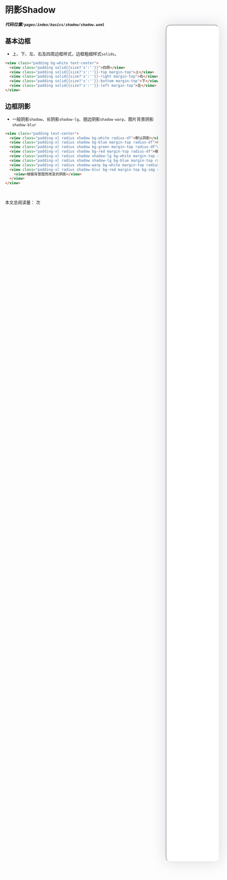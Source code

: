 <!--
 * @Descripttion: 
 * @version: V1.0
 * @Author: Xiaokang Lei
 * @email: lxk201808@163.com
 * @Date: 2022-12-02 17:39:32
 * @LastEditors: Xiaokang Lei
 * @LastEditTime: 2022-12-15 20:15:54
-->

<div class="minipre" style="width:18%; height:86%; float:right; position:fixed; right:3%;top: 4%;z-index: 99;">
    <iframe src="./h5/index.html#/pages/index/basics/shadow/shadow" width="100%" height="80%" style="border-radius:15px; box-shadow:0 0 50px 0px rgb(30 0 60 / 15%);"></iframe>
</div>

# 阴影Shadow

***代码位置`/pages/index/basics/shadow/shadow.wxml`***

## 基本边框

- 上、下、左、右及四周边框样式，边框粗细样式`solids`。

```html
<view class="padding bg-white text-center">
  <view class="padding solid{{size?'s':''}}">四周</view>
  <view class="padding solid{{size?'s':''}}-top margin-top">上</view>
  <view class="padding solid{{size?'s':''}}-right margin-top">右</view>
  <view class="padding solid{{size?'s':''}}-bottom margin-top">下</view>
  <view class="padding solid{{size?'s':''}}-left margin-top">左</view>
</view>
```

## 边框阴影

- 一般阴影`shadow`、长阴影`shadow-lg`、翘边阴影`shadow-warp`、图片背景阴影`shadow-blur`

```html
<view class="padding text-center">
  <view class="padding-xl radius shadow bg-white radius-df">默认阴影</view>
  <view class="padding-xl radius shadow bg-blue margin-top radius-df">根据背景颜色而改变的阴影</view>
  <view class="padding-xl radius shadow bg-green margin-top radius-df">根据背景颜色而改变的阴影</view>
  <view class="padding-xl radius shadow bg-red margin-top radius-df">根据背景颜色而改变的阴影</view>
  <view class="padding-xl radius shadow shadow-lg bg-white margin-top radius-df">长阴影</view>
  <view class="padding-xl radius shadow shadow-lg bg-blue margin-top radius-df">长阴影</view>
  <view class="padding-xl radius shadow-warp bg-white margin-top radius-df">翘边阴影</view>
  <view class="padding-xl radius shadow-blur bg-red margin-top bg-img radius-df" style="background-image:url(https://ossweb-img.qq.com/images/lol/web201310/skin/big91005.jpg);">
    <view>根据背景图而改变的阴影</view>
  </view>
</view>
```

<br>

本文总阅读量：<span id="busuanzi_value_page_pv"></span> 次
